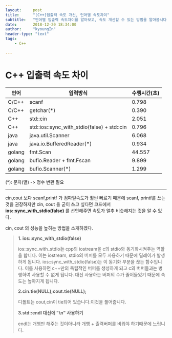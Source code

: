```yaml
---
layout:     post
title:      "[C++]입출력 속도 개선, 언어별 속도차이"
subtitle:   "언어별 입출력 속도차이를 알아보고, 속도 개선할 수 있는 방법을 알아봅시다."
date:       2018-12-20 18:34:00
author:     "kyoungIn"
header-type: "text"
tags:
    - C++
   
---
```

# C++ 입출력 속도 차이 



| 언어   | 입력방식                                    | 수행시간(초) |
| ------ | ------------------------------------------- | ------------ |
| C/C++  | scanf                                       | 0.798        |
| C/C++  | getchar(*)                                  | 0.390        |
| C++    | std::cin                                    | 2.051        |
| C++    | std::ios::sync_with_stdio(false) + std::cin | 0.796        |
| java   | java.util.Scanner                           | 6.068        |
| java   | java.io.BufferedReader(*)                   | 0.934        |
| golang | fmt.Scan                                    | 44.557       |
| golang | bufio.Reader + fmt.Fscan                    | 9.899        |
| golang | bufio.Scanner(*)                            | 1.299        |

(*): 문자(열) -> 정수 변환 필요

------

cin,cout 보다 scanf,printf 가 컴파일속도가 훨씬 빠르기 때문에 scanf, printf를 쓰는 것을 권장하지만 cin, cout 을 굳이 쓰고 싶다면 코드에서 **ios::sync_with_stdio(false)** 를 선언해주면 속도가 얼추 비슷해지는 것을 알 수 있다.

cin, cout 의 성능을 높히는 방법을 소개하겠다.



> **1. ios::sync_with_stdio(false)** 
>
> ios::sync_with_stdio**는** cpp의 iostream을 c의 stdio와 동기화시켜주는 역할을 합니다. 이는 iostream, stdio의 버퍼를 모두 사용하기 때문에 딜레이가 발생하게 됩니다. ios::sync_with_stdio(false)는 이 동기화 부분을 끊는 함수입니다. 이를 사용하면 c++만의 독립적인 버퍼를 생성하게 되고 c의 버퍼들과는 병행하여 사용할 수 없게 됩니다. 대신 사용하는 버퍼의 수가 줄어들었기 때문에 속도는 높아지게 됩니다.
>
> **2.cin.tie(NULL);cout.tie(NULL);**
>
> 디폴트는 cout,cin이 tie되어 있습니다.이것을 풀어줍니다.
>
> **3.std::endl 대신에 "\n" 사용하기**
>
> endl는 개행만 해주는 것이아니라 개행 + 출력버퍼를 비워야 하기때문에 느립니다.



